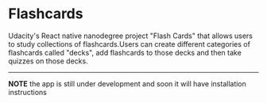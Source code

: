 # Flashcards

  Udacity's React native nanodegree project "Flash Cards" that allows users to
study collections of flashcards.Users can create different categories of flashcards called "decks", 
add flashcards to those decks and then take quizzes on those decks.

---

**NOTE** the app is still under development and soon it will have installation instructions
